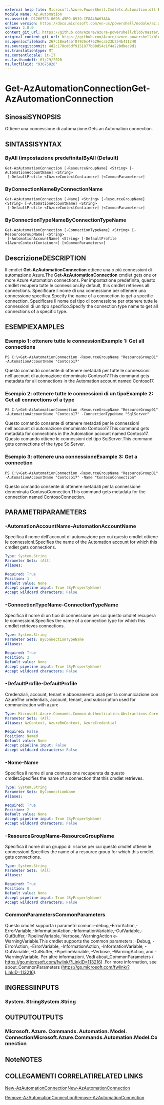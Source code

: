 ```yaml
---
external help file: Microsoft.Azure.PowerShell.Cmdlets.Automation.dll-Help.xml
Module Name: Az.Automation
ms.assetid: D12007E8-8693-45B9-8919-CF8A4BA63AAA
online version: https://docs.microsoft.com/en-us/powershell/module/az.automation/get-azautomationconnection
schema: 2.0.0
content_git_url: https://github.com/Azure/azure-powershell/blob/master/src/Automation/Automation/help/Get-AzAutomationConnection.md
original_content_git_url: https://github.com/Azure/azure-powershell/blob/master/src/Automation/Automation/help/Get-AzAutomationConnection.md
ms.openlocfilehash: 267c18ea4abf87936c47629eca523b254b411240
ms.sourcegitcommit: 4d2c178cd6df9151877b08d54c1f4a228dbec9d1
ms.translationtype: MT
ms.contentlocale: it-IT
ms.lasthandoff: 01/29/2020
ms.locfileid: "93675826"
---
```

# <span data-ttu-id="9a9cb-101">Get-AzAutomationConnection</span><span class="sxs-lookup"><span data-stu-id="9a9cb-101">Get-AzAutomationConnection</span></span>

## <span data-ttu-id="9a9cb-102">Sinossi</span><span class="sxs-lookup"><span data-stu-id="9a9cb-102">SYNOPSIS</span></span>
<span data-ttu-id="9a9cb-103">Ottiene una connessione di automazione.</span><span class="sxs-lookup"><span data-stu-id="9a9cb-103">Gets an Automation connection.</span></span>

## <span data-ttu-id="9a9cb-104">SINTASSI</span><span class="sxs-lookup"><span data-stu-id="9a9cb-104">SYNTAX</span></span>

### <span data-ttu-id="9a9cb-105">ByAll (impostazione predefinita)</span><span class="sxs-lookup"><span data-stu-id="9a9cb-105">ByAll (Default)</span></span>
```
Get-AzAutomationConnection [-ResourceGroupName] <String> [-AutomationAccountName] <String>
 [-DefaultProfile <IAzureContextContainer>] [<CommonParameters>]
```

### <span data-ttu-id="9a9cb-106">ByConnectionName</span><span class="sxs-lookup"><span data-stu-id="9a9cb-106">ByConnectionName</span></span>
```
Get-AzAutomationConnection [-Name] <String> [-ResourceGroupName] <String> [-AutomationAccountName] <String>
 [-DefaultProfile <IAzureContextContainer>] [<CommonParameters>]
```

### <span data-ttu-id="9a9cb-107">ByConnectionTypeName</span><span class="sxs-lookup"><span data-stu-id="9a9cb-107">ByConnectionTypeName</span></span>
```
Get-AzAutomationConnection [-ConnectionTypeName] <String> [-ResourceGroupName] <String>
 [-AutomationAccountName] <String> [-DefaultProfile <IAzureContextContainer>] [<CommonParameters>]
```

## <span data-ttu-id="9a9cb-108">Descrizione</span><span class="sxs-lookup"><span data-stu-id="9a9cb-108">DESCRIPTION</span></span>
<span data-ttu-id="9a9cb-109">Il cmdlet **Get-AzAutomationConnection** ottiene una o più connessioni di automazione Azure.</span><span class="sxs-lookup"><span data-stu-id="9a9cb-109">The **Get-AzAutomationConnection** cmdlet gets one or more Azure Automation connections.</span></span>
<span data-ttu-id="9a9cb-110">Per impostazione predefinita, questo cmdlet recupera tutte le connessioni.</span><span class="sxs-lookup"><span data-stu-id="9a9cb-110">By default, this cmdlet retrieves all connections.</span></span>
<span data-ttu-id="9a9cb-111">Specificare il nome di una connessione per ottenere una connessione specifica.</span><span class="sxs-lookup"><span data-stu-id="9a9cb-111">Specify the name of a connection to get a specific connection.</span></span>
<span data-ttu-id="9a9cb-112">Specificare il nome del tipo di connessione per ottenere tutte le connessioni di un tipo specifico.</span><span class="sxs-lookup"><span data-stu-id="9a9cb-112">Specify the connection type name to get all connections of a specific type.</span></span>

## <span data-ttu-id="9a9cb-113">ESEMPI</span><span class="sxs-lookup"><span data-stu-id="9a9cb-113">EXAMPLES</span></span>

### <span data-ttu-id="9a9cb-114">Esempio 1: ottenere tutte le connessioni</span><span class="sxs-lookup"><span data-stu-id="9a9cb-114">Example 1: Get all connections</span></span>
```
PS C:\>Get-AzAutomationConnection -ResourceGroupName "ResourceGroup01" -AutomationAccountName "Contoso17"
```

<span data-ttu-id="9a9cb-115">Questo comando consente di ottenere metadati per tutte le connessioni nell'account di automazione denominato Contoso17.</span><span class="sxs-lookup"><span data-stu-id="9a9cb-115">This command gets metadata for all connections in the Automation account named Contoso17.</span></span>

### <span data-ttu-id="9a9cb-116">Esempio 2: ottenere tutte le connessioni di un tipo</span><span class="sxs-lookup"><span data-stu-id="9a9cb-116">Example 2: Get all connections of a type</span></span>
```
PS C:\>Get-AzAutomationConnection -ResourceGroupName "ResourceGroup01" -AutomationAccountName "Contoso17" -ConnectionTypeName "SqlServer"
```

<span data-ttu-id="9a9cb-117">Questo comando consente di ottenere metadati per le connessioni nell'account di automazione denominato Contoso17.</span><span class="sxs-lookup"><span data-stu-id="9a9cb-117">This command gets metadata for connections in the Automation account named Contoso17.</span></span>
<span data-ttu-id="9a9cb-118">Questo comando ottiene le connessioni del tipo SqlServer.</span><span class="sxs-lookup"><span data-stu-id="9a9cb-118">This command gets connections of the type SqlServer.</span></span>

### <span data-ttu-id="9a9cb-119">Esempio 3: ottenere una connessione</span><span class="sxs-lookup"><span data-stu-id="9a9cb-119">Example 3: Get a connection</span></span>
```
PS C:\>Get-AzAutomationConnection -ResourceGroupName "ResourceGroup01" -AutomationAccountName "Contoso17" -Name "ContosoConnection"
```

<span data-ttu-id="9a9cb-120">Questo comando consente di ottenere metadati per la connessione denominata ContosoConnection.</span><span class="sxs-lookup"><span data-stu-id="9a9cb-120">This command gets metadata for the connection named ContosoConnection.</span></span>

## <span data-ttu-id="9a9cb-121">PARAMETRI</span><span class="sxs-lookup"><span data-stu-id="9a9cb-121">PARAMETERS</span></span>

### <span data-ttu-id="9a9cb-122">-AutomationAccountName</span><span class="sxs-lookup"><span data-stu-id="9a9cb-122">-AutomationAccountName</span></span>
<span data-ttu-id="9a9cb-123">Specifica il nome dell'account di automazione per cui questo cmdlet ottiene le connessioni.</span><span class="sxs-lookup"><span data-stu-id="9a9cb-123">Specifies the name of the Automation account for which this cmdlet gets connections.</span></span>

```yaml
Type: System.String
Parameter Sets: (All)
Aliases:

Required: True
Position: 1
Default value: None
Accept pipeline input: True (ByPropertyName)
Accept wildcard characters: False
```

### <span data-ttu-id="9a9cb-124">-ConnectionTypeName</span><span class="sxs-lookup"><span data-stu-id="9a9cb-124">-ConnectionTypeName</span></span>
<span data-ttu-id="9a9cb-125">Specifica il nome di un tipo di connessione per cui questo cmdlet recupera le connessioni.</span><span class="sxs-lookup"><span data-stu-id="9a9cb-125">Specifies the name of a connection type for which this cmdlet retrieves connections.</span></span>

```yaml
Type: System.String
Parameter Sets: ByConnectionTypeName
Aliases:

Required: True
Position: 2
Default value: None
Accept pipeline input: True (ByPropertyName)
Accept wildcard characters: False
```

### <span data-ttu-id="9a9cb-126">-DefaultProfile</span><span class="sxs-lookup"><span data-stu-id="9a9cb-126">-DefaultProfile</span></span>
<span data-ttu-id="9a9cb-127">Credenziali, account, tenant e abbonamento usati per la comunicazione con Azure</span><span class="sxs-lookup"><span data-stu-id="9a9cb-127">The credentials, account, tenant, and subscription used for communication with azure</span></span>

```yaml
Type: Microsoft.Azure.Commands.Common.Authentication.Abstractions.Core.IAzureContextContainer
Parameter Sets: (All)
Aliases: AzContext, AzureRmContext, AzureCredential

Required: False
Position: Named
Default value: None
Accept pipeline input: False
Accept wildcard characters: False
```

### <span data-ttu-id="9a9cb-128">-Nome</span><span class="sxs-lookup"><span data-stu-id="9a9cb-128">-Name</span></span>
<span data-ttu-id="9a9cb-129">Specifica il nome di una connessione recuperata da questo cmdlet.</span><span class="sxs-lookup"><span data-stu-id="9a9cb-129">Specifies the name of a connection that this cmdlet retrieves.</span></span>

```yaml
Type: System.String
Parameter Sets: ByConnectionName
Aliases:

Required: True
Position: 2
Default value: None
Accept pipeline input: True (ByPropertyName)
Accept wildcard characters: False
```

### <span data-ttu-id="9a9cb-130">-ResourceGroupName</span><span class="sxs-lookup"><span data-stu-id="9a9cb-130">-ResourceGroupName</span></span>
<span data-ttu-id="9a9cb-131">Specifica il nome di un gruppo di risorse per cui questo cmdlet ottiene le connessioni.</span><span class="sxs-lookup"><span data-stu-id="9a9cb-131">Specifies the name of a resource group for which this cmdlet gets connections.</span></span>

```yaml
Type: System.String
Parameter Sets: (All)
Aliases:

Required: True
Position: 0
Default value: None
Accept pipeline input: True (ByPropertyName)
Accept wildcard characters: False
```

### <span data-ttu-id="9a9cb-132">CommonParameters</span><span class="sxs-lookup"><span data-stu-id="9a9cb-132">CommonParameters</span></span>
<span data-ttu-id="9a9cb-133">Questo cmdlet supporta i parametri comuni:-debug,-ErrorAction,-ErrorVariable,-InformationAction,-InformationVariable,-OutVariable,-OutBuffer,-PipelineVariable,-Verbose,-WarningAction e-WarningVariable.</span><span class="sxs-lookup"><span data-stu-id="9a9cb-133">This cmdlet supports the common parameters: -Debug, -ErrorAction, -ErrorVariable, -InformationAction, -InformationVariable, -OutVariable, -OutBuffer, -PipelineVariable, -Verbose, -WarningAction, and -WarningVariable.</span></span> <span data-ttu-id="9a9cb-134">Per altre informazioni, Vedi about_CommonParameters ( https://go.microsoft.com/fwlink/?LinkID=113216) .</span><span class="sxs-lookup"><span data-stu-id="9a9cb-134">For more information, see about_CommonParameters (https://go.microsoft.com/fwlink/?LinkID=113216).</span></span>

## <span data-ttu-id="9a9cb-135">INGRESSI</span><span class="sxs-lookup"><span data-stu-id="9a9cb-135">INPUTS</span></span>

### <span data-ttu-id="9a9cb-136">System. String</span><span class="sxs-lookup"><span data-stu-id="9a9cb-136">System.String</span></span>

## <span data-ttu-id="9a9cb-137">OUTPUT</span><span class="sxs-lookup"><span data-stu-id="9a9cb-137">OUTPUTS</span></span>

### <span data-ttu-id="9a9cb-138">Microsoft. Azure. Commands. Automation. Model. Connection</span><span class="sxs-lookup"><span data-stu-id="9a9cb-138">Microsoft.Azure.Commands.Automation.Model.Connection</span></span>

## <span data-ttu-id="9a9cb-139">Note</span><span class="sxs-lookup"><span data-stu-id="9a9cb-139">NOTES</span></span>

## <span data-ttu-id="9a9cb-140">COLLEGAMENTI CORRELATI</span><span class="sxs-lookup"><span data-stu-id="9a9cb-140">RELATED LINKS</span></span>

[<span data-ttu-id="9a9cb-141">New-AzAutomationConnection</span><span class="sxs-lookup"><span data-stu-id="9a9cb-141">New-AzAutomationConnection</span></span>](./New-AzAutomationConnection.md)

[<span data-ttu-id="9a9cb-142">Remove-AzAutomationConnection</span><span class="sxs-lookup"><span data-stu-id="9a9cb-142">Remove-AzAutomationConnection</span></span>](./Remove-AzAutomationConnection.md)


